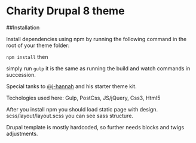# Charity Drupal 8 theme

##Installation

Install dependencies using npm by running the following command in the root of your theme folder:

`npm install` then

simply run `gulp` it is the same as running the build and watch commands in succession.

Special tanks to <a href="https://github.com/j-hannah">@j-hannah</a> and his starter theme kit.

Techologies used here: Gulp, PostCss, JS/jQuery, Css3, Html5

After you install npm you should load static page with design. scss/layout/layout.scss you can see sass structure.

Drupal template is mostly hardcoded, so further needs blocks and twigs adjustments.

